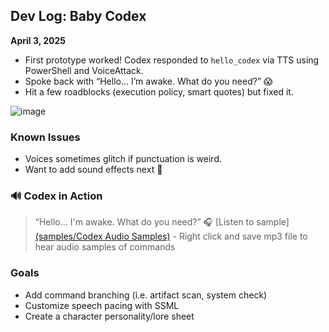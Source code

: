 ## Dev Log: Baby Codex

**April 3, 2025**
- First prototype worked! Codex responded to `hello_codex` via TTS using PowerShell and VoiceAttack.
- Spoke back with “Hello... I’m awake. What do you need?” 😱
- Hit a few roadblocks (execution policy, smart quotes) but fixed it.

![image](https://github.com/user-attachments/assets/8b7c01b2-4a5d-4228-92af-116e3d6e0013)

### Known Issues
- Voices sometimes glitch if punctuation is weird. 
- Want to add sound effects next 👀

### 🔊 Codex in Action

> “Hello... I'm awake. What do you need?”    🎧 [Listen to sample] [(samples/Codex Audio Samples)](https://github.com/Kahnetics1521/codex-integration-lab/blob/main/samples/Codex%20Voice%20Samples.mp3)
                                                      - Right click and save mp3 file to hear audio samples of commands 


### Goals
- Add command branching (i.e. artifact scan, system check)
- Customize speech pacing with SSML
- Create a character personality/lore sheet

